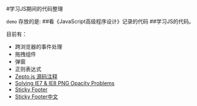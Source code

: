 #学习JS期间的代码整理


`demo` 存放的是:
##看《JavaScript高级程序设计》记录的代码
##学习JS的代码。

目前有：


 - 跨浏览器的事件处理
 - 拖拽组件
 - 弹窗
 - 正则表达式
 - [Zepto.js 源码注释](http://www.cnblogs.com/sky000/archive/2013/03/29/2988952.html)
 - [Solving IE7 & IE8 PNG Opacity Problems](http://www.jacklmoore.com/notes/ie-transparency-problems/)
 - [Sticky Footer](https://css-tricks.com/snippets/css/sticky-footer/)
 - [Sticky Footer中文](http://www.cssstickyfooter.com/cn/using-sticky-footer-code.html)
